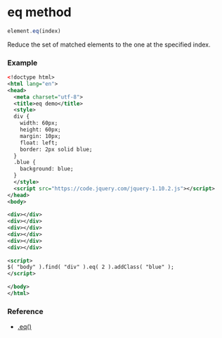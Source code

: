 # eq method

```javascript
element.eq(index)
```

Reduce the set of matched elements to the one at the specified index.

### Example

```xml
<!doctype html>
<html lang="en">
<head>
  <meta charset="utf-8">
  <title>eq demo</title>
  <style>
  div {
    width: 60px;
    height: 60px;
    margin: 10px;
    float: left;
    border: 2px solid blue;
  }
  .blue {
    background: blue;
  }
  </style>
  <script src="https://code.jquery.com/jquery-1.10.2.js"></script>
</head>
<body>
 
<div></div>
<div></div>
<div></div>
<div></div>
<div></div>
<div></div>
 
<script>
$( "body" ).find( "div" ).eq( 2 ).addClass( "blue" );
</script>
 
</body>
</html>
```

### Reference

* [.eq()](https://api.jquery.com/eq/)